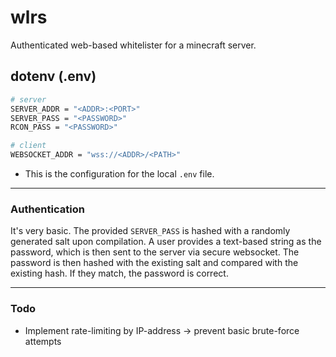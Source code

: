 # wlrs

Authenticated web-based whitelister for a minecraft server.


## dotenv (.env)
```bash
# server
SERVER_ADDR = "<ADDR>:<PORT>"
SERVER_PASS = "<PASSWORD>"
RCON_PASS = "<PASSWORD>"

# client
WEBSOCKET_ADDR = "wss://<ADDR>/<PATH>"
```
- This is the configuration for the local `.env` file.

---

### Authentication
It's very basic. The provided `SERVER_PASS` is hashed with a randomly generated salt upon compilation. A user provides a text-based string as the password, which is then sent to the server via secure websocket. The password is then hashed with the existing salt and compared with the existing hash. If they match, the password is correct.

---

### Todo
- Implement rate-limiting by IP-address $\to$ prevent basic brute-force attempts
